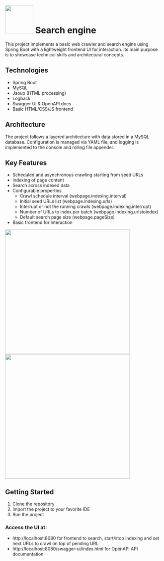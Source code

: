 # <img src="https://github.com/JCodEdd/search-engine/blob/main/src/main/resources/static/img/fullLogo.png" width="90" /> Search engine 
This project implements a basic web crawler and search engine using Spring Boot with a lightweight frontend UI for interaction. 
Its main purpose is to showcase technical skills and architectural concepts.

## Technologies
* Spring Boot
* MySQL
* Jsoup (HTML processing)
* Logback
* Swagger UI & OpenAPI docs
* Basic HTML/CSS/JS frontend

## Architecture
The project follows a layered architecture with data stored in a MySQL database. Configuration is managed via YAML file, and logging 
is implemented to the console and rolling file appender.

## Key Features
* Scheduled and asynchronous crawling starting from seed URLs
* Indexing of page content
* Search across indexed data
* Configurable properties
  * Crawl schedule interval (webpage.indexing.interval)
  * Initial seed URLs list (webpage.indexing.urls)
  * Interrupt or not the running crawls (webpage.indexing.interrupt)
  * Number of URLs to index per batch (webpage.indexing.urlstoindex)
  * Default search page size (webpage.pageSize)
* Basic frontend for interaction

<img src="https://github.com/JCodEdd/search-engine/blob/main/src/main/resources/static/img/eddle.png" width="400" /> <img src="https://github.com/JCodEdd/search-engine/blob/main/src/main/resources/static/img/results.png" width="400" />

## Getting Started
1. Clone the repository
2. Import the project to your favorite IDE
3. Run the project
### Access the UI at:
* http://localhost:8080 for frontend to search, start/stop indexing and set next URLs to crawl on top of pending URL
* http://localhost:8080/swagger-ui/index.html for OpenAPI API documentation
